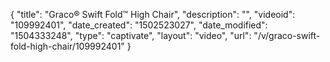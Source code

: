 {
    "title": "Graco&reg; Swift Fold&trade; High Chair",
    "description": "",
    "videoid": "109992401",
    "date_created": "1502523027",
    "date_modified": "1504333248",
    "type": "captivate",
    "layout": "video",
    "url": "\/v\/graco-swift-fold-high-chair\/109992401"
}